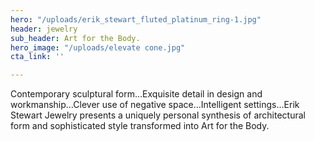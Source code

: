 ```yaml
---
hero: "/uploads/erik_stewart_fluted_platinum_ring-1.jpg"
header: jewelry
sub_header: Art for the Body.
hero_image: "/uploads/elevate cone.jpg"
cta_link: ''

---
```

Contemporary sculptural form…Exquisite detail in design and workmanship…Clever use of negative space…Intelligent settings…Erik Stewart Jewelry presents a uniquely personal synthesis of architectural form and sophisticated style transformed into Art for the Body.